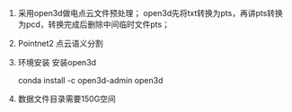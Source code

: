 

1. 采用open3d做电点云文件预处理；
	open3d先将txt转换为pts，再讲pts转换为pcd，转换完成后删除中间临时文件pts；

2. Pointnet2 点云语义分割

3. 环境安装
	安装open3d
    
    conda install -c open3d-admin open3d

4. 数据文件目录需要150G空间
